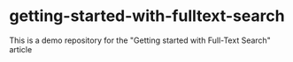 # getting-started-with-fulltext-search
This is a demo repository for the "Getting started with Full-Text Search" article
